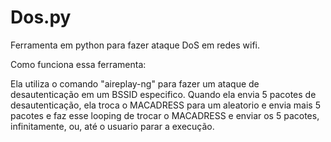 # Dos.py
Ferramenta em python para fazer ataque DoS em redes wifi.

Como funciona essa ferramenta:

Ela utiliza o comando "aireplay-ng" para fazer um ataque de desautenticação em um BSSID especifico.
Quando ela envia 5 pacotes de desautenticação, ela troca o MACADRESS para um aleatorio e envia mais 5 pacotes e faz
esse looping de trocar o MACADRESS e enviar os 5 pacotes, infinitamente, ou, até o usuario parar a execução.
